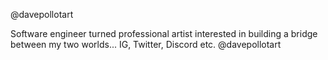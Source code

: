 @davepollotart

Software engineer turned professional artist interested in building a bridge between my two worlds...
IG, Twitter, Discord etc. @davepollotart
